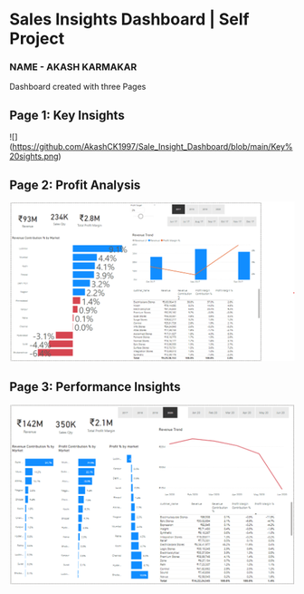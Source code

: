 # Sales Insights Dashboard | Self Project   

### NAME - AKASH KARMAKAR

Dashboard created with three Pages

## Page 1: Key Insights

![]
(https://github.com/AkashCK1997/Sale_Insight_Dashboard/blob/main/Key%20sights.png)

## Page 2: Profit Analysis

![](https://github.com/sonugahoi/sales_inghts_dashboard/blob/be0e505a4797f6ec0b491f3532ccc30234fcfde6/IMAGES/Performance%20Insights.png)

## Page 3: Performance Insights

![](https://github.com/sonugahoi/sales_inghts_dashboard/blob/be0e505a4797f6ec0b491f3532ccc30234fcfde6/IMAGES/Profit%20Analysis.png)
